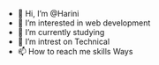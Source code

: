 - 👋 Hi, I’m @Harini
- 👀 I’m interested in web development
- 🌱 I’m currently studying
- 💞️ I’m intrest on Technical
- 📫 How to reach me skills Ways

<!---
Harini is a ✨ special ✨ repository because its `README.md` appears on your GitHub profile.
You can click the Preview link to take a look at your changes.
--->
